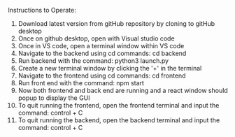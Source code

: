 Instructions to Operate: 
1. Download latest version from gitHub repository by cloning to gitHub desktop
2. Once on github desktop, open with Visual studio code
3. Once in VS code, open a terminal window within VS code
4. Navigate to the backend using cd commands: cd backend
5. Run backend with the command: python3 launch.py
6. Create a new terminal window by clicking the '+' in the terminal 
7. Navigate to the frontend using cd commands: cd frontend
8. Run front end with the command: npm start
9. Now both frontend and back end are running and a react window should popup to display the GUI
10. To quit running the frontend, open the frontend terminal and input the command: control + C
11. To quit running the backend, open the backend terminal and input the command: control + C